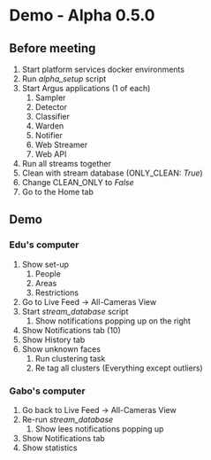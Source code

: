 # Demo - Alpha 0.5.0 

## Before meeting

1. Start platform services docker environments
2. Run _alpha_setup_ script
3. Start Argus applications (1 of each)
   1. Sampler
   2. Detector
   3. Classifier
   4. Warden
   5. Notifier
   6. Web Streamer
   7. Web API
4. Run all streams together
5. Clean with stream database (ONLY_CLEAN: _True_)
6. Change CLEAN_ONLY to _False_
7. Go to the Home tab

## Demo

### Edu's computer

1. Show set-up
   1. People
   2. Areas
   3. Restrictions
2. Go to Live Feed -> All-Cameras View
3. Start _stream_database_ script
   1. Show notifications popping up on the right
4. Show Notifications tab (10)
5. Show History tab
6. Show unknown faces
   1. Run clustering task
   2. Re tag all clusters (Everything except outliers)

### Gabo's computer

1. Go back to Live Feed -> All-Cameras View
2. Re-run _stream_database_
   1. Show lees notifications popping up
3. Show Notifications tab
4. Show statistics